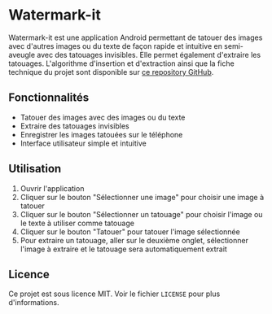 # Watermark-it

Watermark-it est une application Android permettant de tatouer des images avec d'autres images ou du texte de façon rapide et intuitive en semi-aveugle avec des tatouages invisibles. Elle permet également d'extraire les tatouages. L'algorithme d'insertion et d'extraction ainsi que la fiche technique du projet sont disponible sur [ce repository GitHub](https://github.com/Victor-Loos/Watermark-it).

## Fonctionnalités

* Tatouer des images avec des images ou du texte
* Extraire des tatouages invisibles
* Enregistrer les images tatouées sur le téléphone
* Interface utilisateur simple et intuitive

## Utilisation

1. Ouvrir l'application
2. Cliquer sur le bouton "Sélectionner une image" pour choisir une image à tatouer
3. Cliquer sur le bouton "Sélectionner un tatouage" pour choisir l'image ou le texte à utiliser comme tatouage
5. Cliquer sur le bouton "Tatouer" pour tatouer l'image sélectionnée
6. Pour extraire un tatouage, aller sur le deuxième onglet, sélectionner l'image à extraire et le tatouage sera automatiquement extrait

## Licence

Ce projet est sous licence MIT. Voir le fichier `LICENSE` pour plus d'informations.
